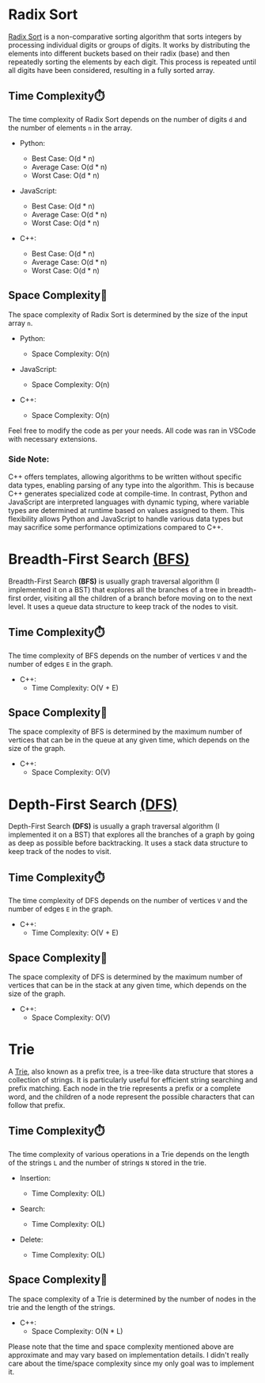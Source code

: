 # Radix Sort

[Radix Sort](https://www.simplilearn.com/tutorials/data-structure-tutorial/radix-sort#:~:text=Radix%20Sort%27s%20time%20complexity%20of,of%20elements%20with%20equal%20values.) is a non-comparative sorting algorithm that sorts integers by processing individual digits or groups of digits. It works by distributing the elements into different buckets based on their radix (base) and then repeatedly sorting the elements by each digit. This process is repeated until all digits have been considered, resulting in a fully sorted array.

## Time Complexity⏱️

The time complexity of Radix Sort depends on the number of digits `d` and the number of elements `n` in the array.

- Python:
  - Best Case: O(d * n)
  - Average Case: O(d * n)
  - Worst Case: O(d * n)
  
- JavaScript:
  - Best Case: O(d * n)
  - Average Case: O(d * n)
  - Worst Case: O(d * n)

- C++:
  - Best Case: O(d * n)
  - Average Case: O(d * n)
  - Worst Case: O(d * n)

## Space Complexity🚀

The space complexity of Radix Sort is determined by the size of the input array `n`.

- Python:
  - Space Complexity: O(n)

- JavaScript:
  - Space Complexity: O(n)

- C++:
  - Space Complexity: O(n)


Feel free to modify the code as per your needs. All code was ran in VSCode with necessary extensions.

### Side Note:
  C++ offers templates, allowing algorithms to be written without specific data types, enabling parsing of any type into the
  algorithm. This is because C++ generates specialized code at compile-time. In contrast, Python and JavaScript are interpreted
  languages with dynamic typing, where variable types are determined at runtime based on values assigned to them. This
  flexibility allows Python and JavaScript to handle various data types but may sacrifice some performance optimizations
  compared to C++.
  
# Breadth-First Search [(BFS)](https://en.wikipedia.org/wiki/Breadth-first_search)

Breadth-First Search **(BFS)** is usually graph traversal algorithm (I implemented it on a BST) that explores all the branches of a tree in breadth-first order, visiting all the children of a branch before moving on to the next level. It uses a queue data structure to keep track of the nodes to visit.

## Time Complexity⏱️

The time complexity of BFS depends on the number of vertices `V` and the number of edges `E` in the graph.

- C++:
  - Time Complexity: O(V + E)

## Space Complexity🚀

The space complexity of BFS is determined by the maximum number of vertices that can be in the queue at any given time, which depends on the size of the graph.

- C++:
  - Space Complexity: O(V)


# Depth-First Search [(DFS)](https://en.wikipedia.org/wiki/Depth-first_search)

Depth-First Search **(DFS)** is usually a graph traversal algorithm (I implemented it on a BST) that explores all the branches of a graph by going as deep as possible before backtracking. It uses a stack data structure to keep track of the nodes to visit.

## Time Complexity⏱️

The time complexity of DFS depends on the number of vertices `V` and the number of edges `E` in the graph.

- C++:
  - Time Complexity: O(V + E)

## Space Complexity🚀

The space complexity of DFS is determined by the maximum number of vertices that can be in the stack at any given time, which depends on the size of the graph.

- C++:
  - Space Complexity: O(V)


# Trie

A [Trie](https://en.wikipedia.org/wiki/Trie), also known as a prefix tree, is a tree-like data structure that stores a collection of strings. It is particularly useful for efficient string searching and prefix matching. Each node in the trie represents a prefix or a complete word, and the children of a node represent the possible characters that can follow that prefix.

## Time Complexity⏱️

The time complexity of various operations in a Trie depends on the length of the strings `L` and the number of strings `N` stored in the trie.

- Insertion:
  - Time Complexity: O(L)

- Search:
  - Time Complexity: O(L)

- Delete:
  - Time Complexity: O(L)

## Space Complexity🚀

The space complexity of a Trie is determined by the number of nodes in the trie and the length of the strings.

- C++:
  - Space Complexity: O(N * L)

Please note that the time and space complexity mentioned above are approximate and may vary based on implementation details. I didn't really care about the time/space complexity since my only goal was to implement it.


